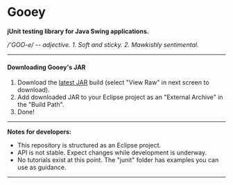 Gooey
=====
<p><strong>jUnit testing library for Java Swing applications.</strong></p>
<i>/'GOO-e/ -- adjective. 1. Soft and sticky. 2. Mawkishly sentimental.</i><br/>
<hr>
<h4>Downloading Gooey's JAR</h4>
<ol>
<li>Download the <a href="https://github.com/robertoaflores/Gooey/blob/master/gooey/build/libs/gooey.jar">latest JAR</a> build (select "View Raw" in next screen to download).
<li>Add downloaded JAR to your Eclipse project as an "External Archive" in the "Build Path". 
<li>Done!
</ol>
<hr>
<strong>Notes for developers:</strong>
<ul>
<li>This repository is structured as an Eclipse project.<br/>
<li>API is not stable. Expect changes while development is underway.<br/>
<li>No tutorials exist at this point. The "junit" folder has examples you can use as guidance.
</ul>
<hr>
